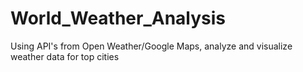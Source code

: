 # World_Weather_Analysis
Using API's from Open Weather/Google Maps, analyze and visualize weather data for top cities
